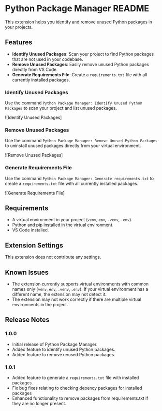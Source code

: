 # Python Package Manager README

This extension helps you identify and remove unused Python packages in your projects.

## Features

- **Identify Unused Packages**: Scan your project to find Python packages that are not used in your codebase.
- **Remove Unused Packages**: Easily remove unused Python packages directly from VS Code.
- **Generate Requirements File**: Create a `requirements.txt` file with all currently installed packages.


### Identify Unused Packages

Use the command `Python Package Manager: Identify Unused Python Packages` to scan your project and list unused packages.

![Identify Unused Packages]

### Remove Unused Packages

Use the command `Python Package Manager: Remove Unused Python Packages` to uninstall unused packages directly from your virtual environment.

![Remove Unused Packages]

### Generate Requirements File

Use the command `Python Package Manager: Generate requirements.txt` to create a `requirements.txt` file with all currently installed packages.

![Generate Requirements File]

## Requirements

- A virtual environment in your project (`venv`, `env`, `.venv`, `.env`).
- Python and pip installed in the virtual environment.
- VS Code installed.

## Extension Settings

This extension does not contribute any settings.

## Known Issues

- The extension currently supports virtual environments with common names only (`venv`, `env`, `.venv`, `.env`). If your virtual environment has a different name, the extension may not detect it.
- The extension may not work correctly if there are multiple virtual environments in the project.

## Release Notes

### 1.0.0

- Initial release of Python Package Manager.
- Added feature to identify unused Python packages.
- Added feature to remove unused Python packages.

### 1.0.1 
- Added feature to generate a `requirements.txt` file with installed packages.
- Fix bug fixes relating to checking depency packages for installed packages
- Enhanced functionality to remove packages from requirements.txt if they are no longer present.

